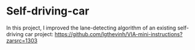# Self-driving-car
In this project, I improved the lane-detecting algorithm of an existing self-driving car project: https://github.com/lgthevinh/VIA-mini-instructions?zarsrc=1303

